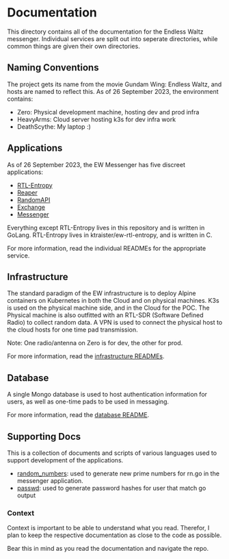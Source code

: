 # Documentation
This directory contains all of the documentation for the Endless Waltz messenger. 
Individual services are split out into seperate directories, while common things
are given their own directories. 

## Naming Conventions
The project gets its name from the movie Gundam Wing: Endless Waltz, and hosts
are named to reflect this. As of 26 September 2023, the environment contains:
  - Zero: Physical development machine, hosting dev and prod infra
  - HeavyArms: Cloud server hosting k3s for dev infra work
  - DeathScythe: My laptop :) 

## Applications
As of 26 September 2023, the EW Messenger has five discreet applications:
  - [RTL-Entropy](https://github.com/ktraister/ew-rtl-entropy) 
  - [Reaper](../endless_waltz/reaper/README.md)
  - [RandomAPI](../endless_waltz/random/README.md)
  - [Exchange](../endless_waltz/exchange/README.md)
  - [Messenger](../endless_waltz/gui/README.md)

Everything except RTL-Entropy lives in this repository and is written in GoLang.
RTL-Entropy lives in ktraister/ew-rtl-entropy, and is written in C.

For more information, read the individual READMEs for the appropriate service.

## Infrastructure
The standard paradigm of the EW infrastructure is to deploy Alpine containers 
on Kubernetes in both the Cloud and on physical machines. K3s is used on the 
physical machine side, and in the Cloud for the POC. The Physical machine is 
also outfitted with an RTL-SDR (Software Defined Radio) to collect random data.
A VPN is used to connect the physical host to the cloud hosts for one time pad
transmission.

Note: One radio/antenna on Zero is for dev, the other for prod. 

For more information, read the [infrastructure READMEs](../infra/README.md).

## Database
A single Mongo database is used to host authentication information for users, 
as well as one-time pads to be used in messaging. 

For more information, read the [database README](./database/README.md).

## Supporting Docs
This is a collection of documents and scripts of various languages used to 
support development of the applications.
  - [random_numbers](./random_numbers/README.md): used to generate new prime numbers for rn.go in the 
    messenger application. 
  - [passwd](./passwd/README.md): used to generate password hashes for user that match go output

### Context
Context is important to be able to understand what you read. Therefor, I plan
to keep the respective documentation as close to the code as possible. 

Bear this in mind as you read the documentation and navigate the repo. 
